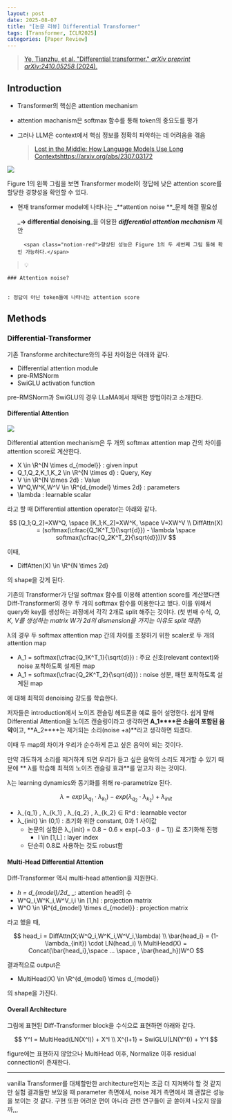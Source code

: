 ```yaml
---
layout: post
date: 2025-08-07
title: "[논문 리뷰] Differential Transformer"
tags: [Transformer, ICLR2025]
categories: [Paper Review]
---
```


> [Ye, Tianzhu, et al. "Differential transformer." ](https://arxiv.org/abs/2410.05258)[_arXiv preprint arXiv:2410.05258_](https://arxiv.org/abs/2410.05258)[ (2024).](https://arxiv.org/abs/2410.05258)



## Introduction

- Transformer의 핵심은 attention mechanism
- attention machanism은 softmax 함수를 통해 token의 중요도를 평가
- 그러나 LLM은 context에서 핵심 정보를 정확히 파악하는 데 어려움을 겪음

	> [Lost in the Middle: How Language Models Use Long Contextshttps://arxiv.org/abs/2307.03172](https://arxiv.org/abs/2307.03172)


![](https://prod-files-secure.s3.us-west-2.amazonaws.com/542b861c-36a8-4051-84e5-8804b6728dba/9083ea56-691a-4752-ae26-47f403431ac8/image.png?X-Amz-Algorithm=AWS4-HMAC-SHA256&X-Amz-Content-Sha256=UNSIGNED-PAYLOAD&X-Amz-Credential=ASIAZI2LB4663OQFJRCX%2F20250923%2Fus-west-2%2Fs3%2Faws4_request&X-Amz-Date=20250923T120123Z&X-Amz-Expires=3600&X-Amz-Security-Token=IQoJb3JpZ2luX2VjELz%2F%2F%2F%2F%2F%2F%2F%2F%2F%2FwEaCXVzLXdlc3QtMiJHMEUCIQCvPYcNAgR0Xc1d0CWsVrewoRTC0KFm1Q2p%2FGeB9zofdwIgO7b7XacejPk3Sn2xbdiREQc2mdcLOnQosTMKqxaSgYEq%2FwMIRRAAGgw2Mzc0MjMxODM4MDUiDOz4dcYB%2B86nI8VWxircA6qBqk%2F4nDQdvb8do2onDItuJkiJ6omRwzTWmWCjPxNBjDmxFVW2vW7hIFUsMFb3Zw5IrDAr2Ydk57gMLtZTbvVtKaDtPFX6hG4VfWQXbq0zLmVql2bJl%2FY9gV%2BMvfHr%2FTbO39qDrThSHnuibj%2FXtyH2hJ3ZLoAQNQhkAoC1i4opGfidrrphuYZOG8NLTYqWvtqGFMBXO2AbYr1E%2FSJ29WOGB6kwQlrSHoVqKTCCluCEckLSsmLImLGVx4Th76swmq8XoDJwEcgRLk4WQ%2Bq11gKD%2Bhn7zoGs4U9%2BUTROy56SmdmLidz41sMnBSAb2wJJp1E1U77r%2BfMZ9J8x3c95mC0eog6iKTfkbXTRa9OJjhhXJ4WgvKBjkNDYVVhAf6mF4uhUKr5vl1CifUS1Rc93EwEaO0Z4KGJK4NiAclCDkr%2BvpS0b5O1fpFOl443lnsQeClyRCpgE4ZniyyEa52mgXXJkyla6R48w6QG7kn0%2B6njSx%2BwKU6cNNO3FkG36y%2FLZi7yQYesOe3JYJK6pfVYPa7%2B5%2F3LjtkQUIoxrYFbV67IvxY83JHz7uWfWQQqk9UWplm%2B5a9IobUXumSNiP4xbt6yMILamHsW6aOMKFuyQWPyLODZa5kTxDVuYwE%2BtMLuTysYGOqUBgPr8T%2B5gVO52jInGx09%2BAwa9nWKA23QRxFidyjf29VGheEgXg%2BowSeFTJSv97FQdRCyeyrT8if10H2mmqIqX4GdEuf7BtxwFClm7IlLD4JLqWitLb8QlmSxAqJ1lR9%2FkYMnsOuM8ysf%2Fybb4Aic3hgms46AAxx9FQ%2F2dDHXvbDjUtTLHMTA6Um01PKfffQmlN17tbWOoEqExN%2B10AxpodH5e5KwE&X-Amz-Signature=a5f64958286cb703dda0a137a7f4d49202c7f0b00c7dc14ce623def1b9c05f72&X-Amz-SignedHeaders=host&x-amz-checksum-mode=ENABLED&x-id=GetObject)


Figure 1의 왼쪽 그림을 보면 Transformer model이 정답에 낮은 attention score를 할당한 경향성을 확인할 수 있다.

- 현재 transformer model에 나타나는 _**attention noise **_문제 해결 필요성

	_**→ differential denoising**_을 이용한 _**differential attention mechanism**_ 제안


		<span class="notion-red">향상된 성능은 Figure 1의 두 세번째 그림 통해 확인 가능하다.</span>


> 💡 


	### Attention noise?


	: 정답이 아닌 token들에 나타나는 attention score



## Methods



### Differential-Transformer


기존 Transforme architecture와의 주된 차이점은 아래와 같다.

- Differential attention module
- pre-RMSNorm
- SwiGLU activation function

pre-RMSNorm과 SwiGLU의 경우 LLaMA에서 채택한 방법이라고 소개한다.



#### Differential Attention


![](https://prod-files-secure.s3.us-west-2.amazonaws.com/542b861c-36a8-4051-84e5-8804b6728dba/116d70b2-1963-4810-9167-f4c7d8a06e8f/image.png?X-Amz-Algorithm=AWS4-HMAC-SHA256&X-Amz-Content-Sha256=UNSIGNED-PAYLOAD&X-Amz-Credential=ASIAZI2LB4663OQFJRCX%2F20250923%2Fus-west-2%2Fs3%2Faws4_request&X-Amz-Date=20250923T120123Z&X-Amz-Expires=3600&X-Amz-Security-Token=IQoJb3JpZ2luX2VjELz%2F%2F%2F%2F%2F%2F%2F%2F%2F%2FwEaCXVzLXdlc3QtMiJHMEUCIQCvPYcNAgR0Xc1d0CWsVrewoRTC0KFm1Q2p%2FGeB9zofdwIgO7b7XacejPk3Sn2xbdiREQc2mdcLOnQosTMKqxaSgYEq%2FwMIRRAAGgw2Mzc0MjMxODM4MDUiDOz4dcYB%2B86nI8VWxircA6qBqk%2F4nDQdvb8do2onDItuJkiJ6omRwzTWmWCjPxNBjDmxFVW2vW7hIFUsMFb3Zw5IrDAr2Ydk57gMLtZTbvVtKaDtPFX6hG4VfWQXbq0zLmVql2bJl%2FY9gV%2BMvfHr%2FTbO39qDrThSHnuibj%2FXtyH2hJ3ZLoAQNQhkAoC1i4opGfidrrphuYZOG8NLTYqWvtqGFMBXO2AbYr1E%2FSJ29WOGB6kwQlrSHoVqKTCCluCEckLSsmLImLGVx4Th76swmq8XoDJwEcgRLk4WQ%2Bq11gKD%2Bhn7zoGs4U9%2BUTROy56SmdmLidz41sMnBSAb2wJJp1E1U77r%2BfMZ9J8x3c95mC0eog6iKTfkbXTRa9OJjhhXJ4WgvKBjkNDYVVhAf6mF4uhUKr5vl1CifUS1Rc93EwEaO0Z4KGJK4NiAclCDkr%2BvpS0b5O1fpFOl443lnsQeClyRCpgE4ZniyyEa52mgXXJkyla6R48w6QG7kn0%2B6njSx%2BwKU6cNNO3FkG36y%2FLZi7yQYesOe3JYJK6pfVYPa7%2B5%2F3LjtkQUIoxrYFbV67IvxY83JHz7uWfWQQqk9UWplm%2B5a9IobUXumSNiP4xbt6yMILamHsW6aOMKFuyQWPyLODZa5kTxDVuYwE%2BtMLuTysYGOqUBgPr8T%2B5gVO52jInGx09%2BAwa9nWKA23QRxFidyjf29VGheEgXg%2BowSeFTJSv97FQdRCyeyrT8if10H2mmqIqX4GdEuf7BtxwFClm7IlLD4JLqWitLb8QlmSxAqJ1lR9%2FkYMnsOuM8ysf%2Fybb4Aic3hgms46AAxx9FQ%2F2dDHXvbDjUtTLHMTA6Um01PKfffQmlN17tbWOoEqExN%2B10AxpodH5e5KwE&X-Amz-Signature=4a91c2b528e033651338b31598a8801fb01fbb66b03e1f58aa20dcb9c7da9f7e&X-Amz-SignedHeaders=host&x-amz-checksum-mode=ENABLED&x-id=GetObject)


Differential attention mechanism은 두 개의 softmax attention map 간의 차이를 attention score로 계산한다.

- X \in \R^{N \times d\_{model}} : given input
- Q\_1,Q\_2,K\_1,K\_2 \in \R^{N \times d} : Query, Key
- V \in \R^{N \times 2d} : Value
- W^Q,W^K,W^V \in \R^{d\_{model} \times 2d} : parameters
- \lambda : learnable scalar

라고 할 때 Differential attention operator는 아래와 같다.


$$
[Q_1;Q_2]=XW^Q, \space [K_1;K_2]=XW^K, \space V=XW^V \\
DiffAttn(X) = (softmax(\cfrac{Q_1K^T_1}{\sqrt{d}}) - \lambda \space softmax(\cfrac{Q_2K^T_2}{\sqrt{d}}))V
$$


이때,

- DiffAtten(X) \in \R^{N \times 2d}

의 shape을 갖게 된다.


기존의 Transformer가 단일 softmax 함수를 이용해 attention score를 계산했다면 Diff-Transformer의 경우 두 개의 softmax 함수를 이용한다고 했다. 이를 위해서 query와 key를 생성하는 과정에서 각각 2개로 split 해주는 것이다. <span class="notion-red">(첫 번째 수식, </span><span class="notion-red">_Q, K, V를 생성하는 matrix W가 2d의 dismension을 가지는 이유도 split 때문_</span><span class="notion-red">)</span>


 λ의 경우 두 softmax attention map 간의 차이를 조정하기 위한 scaler로 두 개의 attention map

- A\_1 = softmax(\cfrac{Q\_1K^T\_1}{\sqrt{d}}) : 주요 신호(relevant context)와 noise 포착하도록 설계된 map
- A\_1 = softmax(\cfrac{Q\_2K^T\_2}{\sqrt{d}}) : noise 성분, 패턴 포착하도록 설계된 map 

에 대해 최적의 denoising 강도를 학습한다.


저자들은 introduction에서 노이즈 캔슬링 헤드폰을 예로 들어 설명한다. 쉽게 말해 Differential Attention을 노이즈 캔슬링이라고 생각하면 **A\_1****은 소음이 포함된 음악**이고, **A\_2****는 제거되는 소리(noise +a)**라고 생각하면 되겠다. 


이때 두 map의 차이가 우리가 순수하게 듣고 싶은 음악이 되는 것이다. 


만약 과도하게 소리를 제거하게 되면 우리가 듣고 싶은 음악의 소리도 제거할 수 있기 때문에 ** λ를 학습해 최적의 노이즈 캔슬링 효과**를 얻고자 하는 것이다.


λ는 learning dynamics와 동기화를 위해 re-parametrize 된다.


$$
\lambda = exp(\lambda_{q_1} \cdot \lambda_{k_1}) - exp(\lambda_{q_2} \cdot \lambda_{k_2}) + \lambda_{init}
$$

- λ\_{q\_1} , λ\_{k\_1} , λ\_{q\_2} , λ\_{k\_2} ∈ R^d : learnable vector
- λ\_{init} \in (0,1) : 초기화 위한 constant, 0과 1 사이값
	- 논문의 실험은 λ\_{init} = 0.8 − 0.6 × exp(−0.3 · (l − 1)) 로 초기화해 진행
		- l \in [1,L] : layer index
	- 단순히 0.8로 사용하는 것도 robust함


#### **Multi-Head Differential Attention**


Diff-Transformer 역시 multi-head attention을 지원한다.

- _h = d\_{model}/2d__ _: attention head의 수
- W^Q\_i,W^K\_i,W^V\_i,i \in [1,h] : projection matrix
- W^O \in \R^{d\_{model} \times d\_{model}} : projection matrix

라고 했을 때,


$$
head_i = DiffAttn(X;W^Q_i,W^K_i,W^V_i,\lambda) \\
\bar{head_i} = (1-\lambda_{init}) \cdot LN(head_i) \\
MultiHead(X) = Concat(\bar{head_i},\space ... \space , \bar{head_h})W^O
$$


결과적으로 output은

- MultiHead(X) \in \R^{d\_{model} \times d\_{model}}

의 shape을 가진다.



#### Overall Architecture


그림에 표현된 Diff-Transformer block을 수식으로 표현하면 아래와 같다.


$$
Y^l = MultiHead(LN(X^l)) + X^l \\
X^{l+1} = SwiGLU(LN(Y^l)) + Y^l
$$


figure에는 표현하지 않았으나 MultiHead 이후, Normalize 이후 residual connection이 존재한다.


---


vanilla Transformer를 대체할만한 architecture인지는 조금 더 지켜봐야 할 것 같지만 실험 결과들만 보았을 때 parameter 측면에서, noise 제거 측면에서 꽤 괜찮은 성능을 보이는 것 같다. 구현 또한 어려운 편이 아니라 관련 연구들이 곧 쏟아져 나오지 않을까,,,

